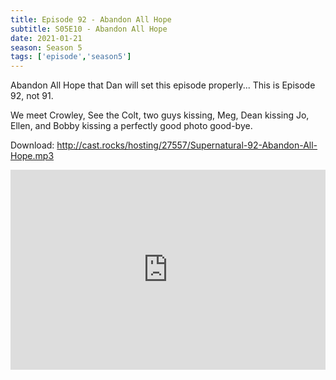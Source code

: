 ```yaml
---
title: Episode 92 - Abandon All Hope
subtitle: S05E10 - Abandon All Hope
date: 2021-01-21
season: Season 5
tags: ['episode','season5']
---
```


Abandon All Hope that Dan will set this episode properly... This is Episode 92, not 91.

We meet Crowley, See the Colt, two guys kissing, Meg, Dean kissing Jo, Ellen, and Bobby kissing a perfectly good photo good-bye.

Download: http://cast.rocks/hosting/27557/Supernatural-92-Abandon-All-Hope.mp3

<iframe src="https://cast.rocks/player/27557/Supernatural-92-Abandon-All-Hope.mp3?episodeTitle=Episode%2092%20-%20Abandon%20All%20Hope&podcastTitle=Couple%20of%20Idjits&episodeDate=January%2022nd%2C%202021&imageURL=https%3A%2F%2Fcast.rocks%2Fhosting%2F27557%2Ffeeds%2FCAURZ.jpg" style="border: none; min-height: 265px; max-height: 320px; max-width: 558px; min-width: 270px; width: 100%; height: 100%;" scrollbars="no"></iframe>


